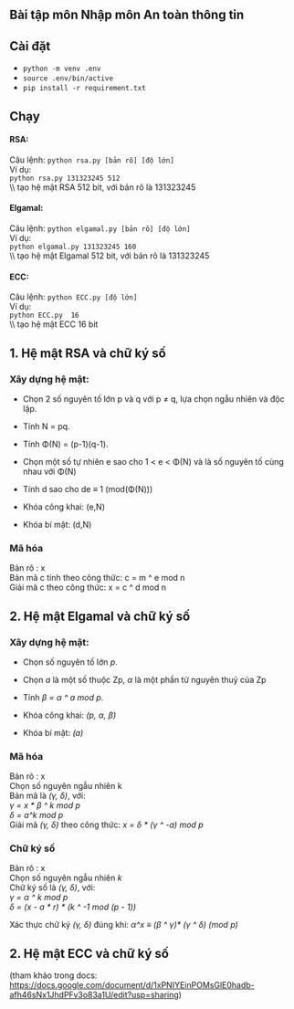 ## Bài tập môn Nhập môn An toàn thông tin

## Cài đặt
* ``` python -m venv .env ```
* ``` source .env/bin/active ```
* ``` pip install -r requirement.txt ```

## Chạy
#### RSA:
Câu lệnh: ```python rsa.py [bản rõ] [độ lớn]``` \
Ví dụ: \
```python rsa.py 131323245 512``` \
\\\ tạo hệ mật RSA 512 bit, với bản rõ là 131323245
#### Elgamal:
Câu lệnh: ```python elgamal.py [bản rõ] [độ lớn]``` \
Ví dụ: \
```python elgamal.py 131323245 160``` \
\\\ tạo hệ mật Elgamal 512 bit, với bản rõ là 131323245
#### ECC:
Câu lệnh: ```python ECC.py [độ lớn]``` \
Ví dụ: \
```python ECC.py  16``` \
\\\ tạo hệ mật ECC 16 bit
## 1. Hệ mật RSA và chữ ký số
### Xây dựng hệ mật:
* Chọn 2 số nguyên tố lớn p và q với p ≠ q, lựa chọn ngẫu nhiên và độc lập.
* Tính N = pq.
* Tính Φ(N) = (p-1)(q-1).
* Chọn một số tự nhiên e sao cho 1 < e < Φ(N) và là số nguyên tố cùng nhau với Φ(N)
* Tính d sao cho de ≡ 1 (mod(Φ(N)))

* Khóa công khai: (e,N)
* Khóa bí mật: (d,N)

### Mã hóa
Bản rõ : x \
Bản mã c tính theo công thức: c = m ^ e mod n \
Giải mã c theo công thức: x = c ^ d mod n
## 2. Hệ mật Elgamal và chữ ký số
### Xây dựng hệ mật:
* Chọn số nguyên tố lớn *p*.
* Chọn *a* là một số thuộc Zp, *α* là một phần tử nguyên thuỷ của Zp
* Tính *β = α ^ a mod p*.

* Khóa công khai: *(p, α, β)*
* Khóa bí mật: *(a)*

### Mã hóa
Bản rõ : x \
Chọn số nguyên ngẫu nhiên k \
Bản mã là *(γ, δ)*, với: \
*γ = x * β ^ k mod p*\
*δ = a^k mod p* \
Giải mã *(γ, δ)* theo công thức: *x = δ * (γ ^ -a) mod p*

### Chữ ký số

Bản rõ : x \
Chọn số nguyên ngẫu nhiên *k* \
Chữ ký số là *(γ, δ)*, với: \
*γ = α ^ k mod p* \
*δ = (x - a * r) * (k ^ -1 mod (p - 1))* 

Xác thực chữ ký *(γ, δ)* đúng khi: *α^x ≡ (β ^ γ)\* (γ ^ δ) (mod p)*

## 2. Hệ mật ECC và chữ ký số
(tham khảo trong docs: https://docs.google.com/document/d/1xPNIYEinPOMsGlE0hadb-afh46sNx1JhdPFv3o83a1U/edit?usp=sharing)


